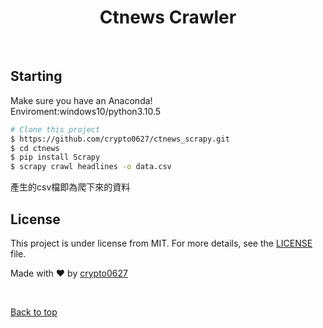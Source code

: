 <div align="center" id="top"> </div>

<h1 align="center">Ctnews Crawler</h1>
<br>

## Starting 
Make sure you have an Anaconda! <br>
Enviroment:windows10/python3.10.5
```bash
# Clone this project
$ https://github.com/crypto0627/ctnews_scrapy.git
$ cd ctnews
$ pip install Scrapy
$ scrapy crawl headlines -o data.csv
```
產生的csv檔即為爬下來的資料

## License 

This project is under license from MIT. For more details, see the [LICENSE](LICENSE) file.


Made with :heart: by <a href="https://github.com/crypto0627" target="_blank">crypto0627</a>

&#xa0;

<a href="#top">Back to top</a>